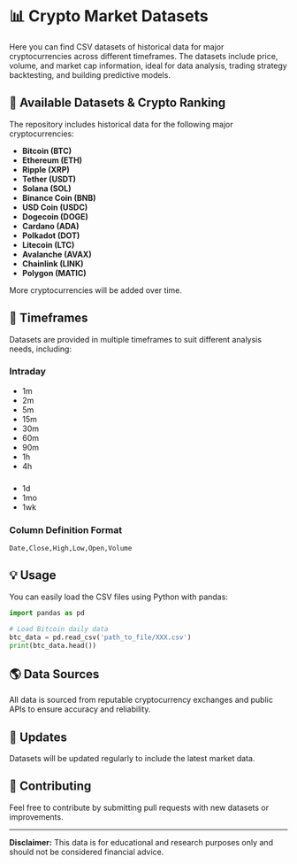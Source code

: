 
# 📊 Crypto Market Datasets

Here you can find CSV datasets of historical data for major cryptocurrencies across different timeframes. The datasets include price, volume, and market cap information, ideal for data analysis, trading strategy backtesting, and building predictive models.

## 📃 Available Datasets & Crypto Ranking

The repository includes historical data for the following major cryptocurrencies:

- **Bitcoin (BTC)**  
- **Ethereum (ETH)**  
- **Ripple (XRP)**  
- **Tether (USDT)**  
- **Solana (SOL)**  
- **Binance Coin (BNB)**  
- **USD Coin (USDC)**  
- **Dogecoin (DOGE)**  
- **Cardano (ADA)**  
- **Polkadot (DOT)**  
- **Litecoin (LTC)**  
- **Avalanche (AVAX)**  
- **Chainlink (LINK)**  
- **Polygon (MATIC)**  

More cryptocurrencies will be added over time.

## 🔄 Timeframes

Datasets are provided in multiple timeframes to suit different analysis needs, including:

### Intraday
- 1m
- 2m
- 5m
- 15m
- 30m
- 60m
- 90m
- 1h
- 4h

### 
- 1d
- 1mo
- 1wk

### Column Definition Format
`Date,Close,High,Low,Open,Volume`

## 💡 Usage

You can easily load the CSV files using Python with pandas:

```python
import pandas as pd

# Load Bitcoin daily data
btc_data = pd.read_csv('path_to_file/XXX.csv')
print(btc_data.head())
```

## 🌎 Data Sources

All data is sourced from reputable cryptocurrency exchanges and public APIs to ensure accuracy and reliability.

## 📅 Updates

Datasets will be updated regularly to include the latest market data.

## 📢 Contributing

Feel free to contribute by submitting pull requests with new datasets or improvements.

---

**Disclaimer:** This data is for educational and research purposes only and should not be considered financial advice.
